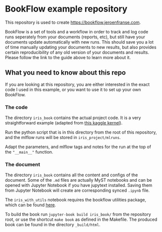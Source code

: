 # BookFlow example repository

This repository is used to create <https://bookflow.jeroenfranse.com>. 

BookFlow is a set of tools and a workflow in order to track and log code runs seperately from your documents (reports, etc), but still have your documents update automatically with new runs. This should save you a lot of time manually updating your documents to new results, but also provides certain reproducibility of any old version of your documents and results. Please follow the link to the guide above to learn more about it.

## What  you need to know about this repo
If you are looking at this repository, you are either interested in the exact code I used in this example, or you want to use it to set up your own BookFlow.

### The code
The directory `iris_book` contains the actual project code. It is a very straightforward example (adapted from [this kaggle kernel](https://www.kaggle.com/chungyehwang/scikit-learn-classifiers-on-iris-dataset)).

Run the python script that is in this directory from the root of this repository, and the mlflow runs will be stored in `iris_project/mlruns`. 

Adapt the parameters, and mlflow tags and notes for the run at the top of the `"__main__"` function.  

### The document
The directory `iris_book` contains all the content and configs of the document. Some of the `.md` files are actually MyST notebooks and can be opened with Jupyter Notebook if you have jupytext installed. Saving them from Jupyter Notebook will create are corresponding synced `.ipynb` file. 

The `iris_with_utils` notebook requires the bookflow utilities package, which can be found [here](https://github.com/jfranse/bookflow_utils). 

To build the book run `jupyter-book build iris_book/` from the repository root, or use the shortcut `make book` as defined in the Makefile. The produced book can be found in the directory `_build/html`.  
